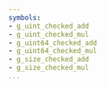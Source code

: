 ```yaml
---
symbols:
- g_uint_checked_add
- g_uint_checked_mul
- g_uint64_checked_add
- g_uint64_checked_mul
- g_size_checked_add
- g_size_checked_mul
...
```


